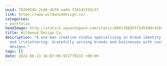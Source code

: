 ```yaml
---
uuid: 762b95db-2cd6-4bf8-aa0e-f20142333c5f
link: https://www.wildwooddesign.co/
categories:
- portfolio
headImage: http://static1.squarespace.com/static/6091788d5ff2d5590c41b5d5/t/62144326736f4413502083b1/1645495080502/WDC-Social-Sharing-Image.jpg?format=1500w
title: Wildwood Design Co.
description: "A one-man creative studio specializing in brand identity, illustration
  and \r\nlettering. Gratefully serving brands and businesses with custom hand \r\ncrafted
  designs."
tags: []
date: 2022-06-13 16:07:09.931779133 +00:00
---
```


